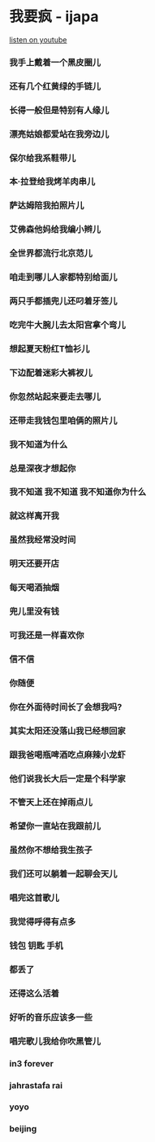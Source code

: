 # 我要疯 - ijapa


[listen on youtube](https://youtu.be/caNr1jUDUCQ)


### 我手上戴着一个黑皮圈儿
### 还有几个红黄绿的手链儿
### 长得一般但是特别有人缘儿
### 漂亮姑娘都爱站在我旁边儿
### 保尔给我系鞋带儿
### 本·拉登给我烤羊肉串儿
### 萨达姆陪我拍照片儿
### 艾佛森他妈给我编小辫儿
### 全世界都流行北京范儿
### 咱走到哪儿人家都特别给面儿
### 两只手都插兜儿还叼着牙签儿
### 吃完牛大腕儿去太阳宫拿个弯儿
### 想起夏天粉红T恤衫儿
### 下边配着迷彩大裤衩儿
### 你忽然站起来要走去哪儿
### 还带走我钱包里咱俩的照片儿
### 我不知道为什么
### 总是深夜才想起你
### 我不知道 我不知道 我不知道你为什么
### 就这样离开我
### 虽然我经常没时间
### 明天还要开店
### 每天喝酒抽烟
### 兜儿里没有钱
### 可我还是一样喜欢你
### 信不信

### 你随便

### 你在外面待时间长了会想我吗?
### 其实太阳还没落山我已经想回家
### 跟我爸喝瓶啤酒吃点麻辣小龙虾
### 他们说我长大后一定是个科学家
### 不管天上还在掉雨点儿
### 希望你一直站在我跟前儿
### 虽然你不想给我生孩子
### 我们还可以躺着一起聊会天儿
### 唱完这首歌儿

### 我觉得呼得有点多
### 钱包 钥匙 手机
### 都丢了
### 还得这么活着
### 好听的音乐应该多一些
### 唱完歌儿我给你吹黑管儿

### in3 forever

### jahrastafa rai

### yoyo
### beijing

